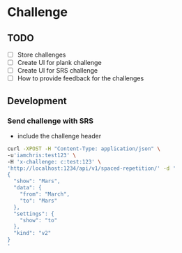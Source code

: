 # Challenge
## TODO
- [ ] Store challenges
- [ ] Create UI for plank challenge
- [ ] Create UI for SRS challenge
- [ ] How to provide feedback for the challenges

## Development

### Send challenge with SRS

- include the challenge header

```sh
curl -XPOST -H "Content-Type: application/json" \
-u'iamchris:test123' \
-H 'x-challenge: c:test:123' \
'http://localhost:1234/api/v1/spaced-repetition/' -d '
{
  "show": "Mars",
  "data": {
    "from": "March",
    "to": "Mars"
  },
  "settings": {
    "show": "to"
  },
  "kind": "v2"
}
'
```
